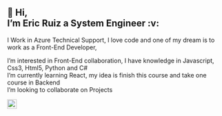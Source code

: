 <h2>👋 Hi, <br>  I’m Eric Ruiz a System Engineer :v:</h2>

I Work in Azure Technical Support, I love code and one of my dream is to work as a Front-End Developer,

I’m interested in Front-End collaboration, I have knowledge in Javascript, Css3, Html5, Python and C#<br>
I’m currently learning React, my idea is finish this course and take one course in Backend <br>
I’m looking to collaborate on Projects <br>

<a href="https://www.linkedin.com/in/eric-ruiz-rojas/?locale=en_US" rel="nofollow">
<img align="left" alt="Eric Ruiz" width="22px" src="https://raw.githubusercontent.com/peterthehan/peterthehan/master/assets/linkedin.svg" style="max-width: 100%;">

<!---
EricR19/EricR19 is a ✨ special ✨ repository because its `README.md` (this file) appears on your GitHub profile.
You can click the Preview link to take a look at your changes.
--->
